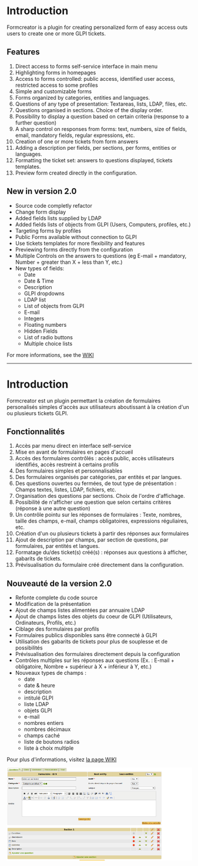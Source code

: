 Introduction
============
Formcreator is a plugin for creating personalized form of easy access outs users to create one or more GLPI tickets.

Features
--------
1. Direct access to forms self-service interface in main menu
2. Highlighting forms in homepages
3. Access to forms controlled: public access, identified user access, restricted access to some profiles
4. Simple and customizable forms
5. Forms organized by categories, entities and languages.
6. Questions of any type of presentation: Textareas, lists, LDAP, files, etc.
7. Questions organised in sections. Choice of the display order.
8. Possibility to display a question based on certain criteria (response to a further question)
9. A sharp control on responses from forms: text, numbers, size of fields, email, mandatory fields, regular expressions, etc.
10. Creation of one or more tickets from form answers
11. Adding a description per fields, per sections, per forms, entities or languages.
12. Formatting the ticket set: answers to questions displayed, tickets templates.
13. Preview form created directly in the configuration.

New in version 2.0
---------------------------
- Source code completly refactor
- Change form display
- Added fields lists supplied by LDAP
- Added fields lists of objects from GLPI (Users, Computers, profiles, etc.)
- Targeting forms by profiles
- Public Forms available without connection to GLPI
- Use tickets templates for more flexibility and features
- Previewing forms directly from the configuration
- Multiple Controls on the answers to questions (eg E-mail + mandatory, Number + greater than X + less than Y, etc.)
- New types of fields:
    - Date
    - Date & Time
    - Description
    - GLPI dropdowns
    - LDAP list
    - List of objects from GLPI
    - E-mail
    - Integers
    - Floating numbers
    - Hidden Fields
    - List of radio buttons
    - Multiple choice lists

For more informations, see the [WIKI](https://github.com/TECLIB/formcreator/wiki)

------------------------------------------------------------------------------------------------------------------------

Introduction
============

Formcreator est un plugin permettant la création de formulaires personalisés simples d'accès aux utilisateurs aboutissant à la création d'un ou plusieurs tickets GLPI.

Fonctionnalités
---------------

1. Accès par menu direct en interface self-service
2. Mise en avant de formulaires en pages d'accueil
3. Accès des formulaires contrôlés : accès public, accès utilisateurs identifiés, accès restreint à certains profils
4. Des formulaires simples et personnalisables
5. Des formulaires organisés par catégories, par entités et par langues.
6. Des questions ouvertes ou fermées, de tout type de présentation : Champs textes, listes, LDAP, fichiers, etc.
7. Organisation des questions par sections. Choix de l'ordre d'affichage.
8. Possibilité de n'afficher une question que selon certains critères (réponse à une autre question)
9. Un contrôle pointu sur les réponses de formulaires : Texte, nombres, taille des champs, e-mail, champs obligatoires, expressions réguliaires, etc.
10. Création d'un ou plusieurs tickets à partir des réponses aux formulaires
11. Ajout de description par champs, par section de questions, par formulaires, par entités et langues.
12. Formatage du/des ticket(s) créé(s) : réponses aux questions à afficher, gabarits de tickets.
13. Prévisualisation du formulaire créé directement dans la configuration.

Nouveauté de la version 2.0
---------------------------
- Refonte complete du code source
- Modification de la présentation
- Ajout de champs listes alimentées par annuaire LDAP
- Ajout de champs listes des objets du coeur de GLPI (Utilisateurs, Ordinateurs, Profils, etc.)
- Ciblage des formulaires par profils
- Formulaires publics disponibles sans être connecté à GLPI
- Utilisation des gabarits de tickets pour plus de souplesse et de possibilités
- Prévisualisation des formulaires directement depuis la configuration
- Contrôles multiples sur les réponses aux questions (Ex. : E-mail + obligatoire, Nombre + supérieur à X + inférieur à Y, etc.)
- Nouveaux types de champs :
    - date
    - date & heure
    - description
    - intitulé GLPI
    - liste LDAP
    - objets GLPI
    - e-mail
    - nombres entiers
    - nombres décimaux
    - champs caché
    - liste de boutons radios
    - liste à choix multiple

Pour plus d'informations, visitez [la page WIKI](https://github.com/TECLIB/formcreator/wiki)

![Configuration](/screenshot.png "Configuration")
